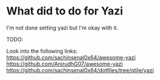 # What did to do for Yazi

I'm  not done setting yazi but I'm okay with it.

TODO:

Look into the following links:
https://github.com/sachinsenal0x64/awesome-yazi
https://github.com/AnirudhG07/awesome-yazi
https://github.com/sachinsenal0x64/dotfiles/tree/qtile/yazi
